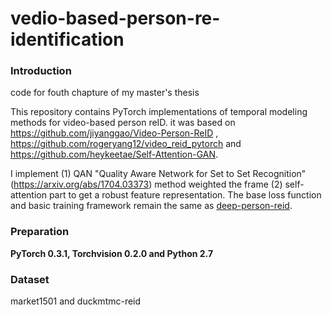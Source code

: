 # vedio-based-person-re-identification
### Introduction
code for fouth chapture of my master's thesis

This repository contains PyTorch implementations of temporal modeling methods for video-based person reID. it was based on https://github.com/jiyanggao/Video-Person-ReID , https://github.com/rogeryang12/video_reid_pytorch and https://github.com/heykeetae/Self-Attention-GAN. 

I implement (1) QAN "Quality Aware Network for Set to Set Recognition"(https://arxiv.org/abs/1704.03373) method weighted the frame    (2) self-attention part to get a robust feature representation. The base loss function and basic training framework remain the same as [deep-person-reid](https://github.com/KaiyangZhou/deep-person-reid). 

### Preparation
**PyTorch 0.3.1, Torchvision 0.2.0 and Python 2.7** 
 

### Dataset
market1501 and duckmtmc-reid


